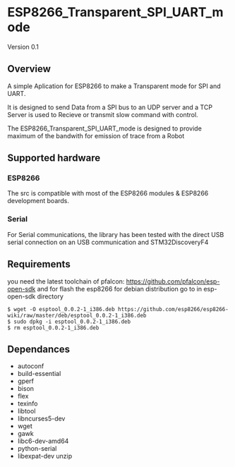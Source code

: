 # ESP8266_Transparent_SPI_UART_mode 

Version 0.1

## Overview

A simple Aplication for ESP8266 to make a Transparent mode for SPI and UART.

It is designed to send Data from a SPI bus to an UDP server and a TCP Server is used to Recieve or transmit slow command with control.

The ESP8266_Transparent_SPI_UART_mode is designed to provide maximum of the bandwith for emission of trace from a Robot


## Supported hardware

### ESP8266

The src is compatible with most of the ESP8266 modules & ESP8266 development boards.

### Serial

For Serial communications, the library has been tested with the direct USB serial connection on an USB communication and STM32DiscoveryF4

## Requirements

you need the latest toolchain of pfalcon: https://github.com/pfalcon/esp-open-sdk
and for flash the esp8266
for debian distribution go to in esp-open-sdk directory
```
$ wget -O esptool_0.0.2-1_i386.deb https://github.com/esp8266/esp8266-wiki/raw/master/deb/esptool_0.0.2-1_i386.deb
$ sudo dpkg -i esptool_0.0.2-1_i386.deb
$ rm esptool_0.0.2-1_i386.deb
```

## Dependances
- autoconf
- build-essential 
- gperf
- bison
- flex
- texinfo
- libtool
- libncurses5-dev 
- wget
- gawk
- libc6-dev-amd64
- python-serial
- libexpat-dev unzip

